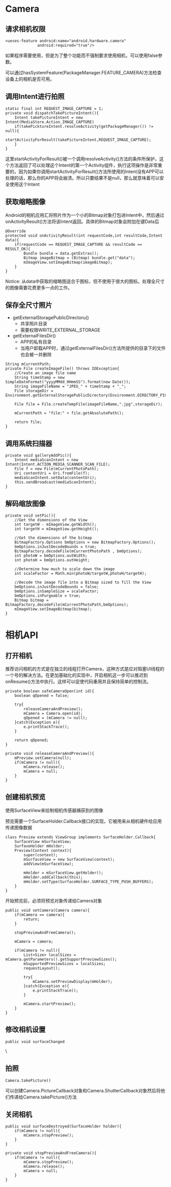 # Camera #

## 请求相机权限 ##

    <ueses-feature android:name="android.hardware.camera"
                  android:required="true"/>

如果程序需要使用，但是为了整个功能而不强制要求使用相机，可以使用false参数。

可以通过hasSystemFeature(PackageManager.FEATURE_CAMERA)方法检查设备上的相机是否可用。

## 调用Intent进行拍照 ##

    static final int REQUEST_IMAGE_CAPTURE = 1;
    private void dispatchTakePictureIntent(){
        Intent takePictureIntent = new Intent(MediaStore.Action_IMAGE_CAPTURE)
        if(takePicktureIntent.resolveActivity(getPackageManager()) != null){
            startActivityForResult(takePictureIntent,REQUEST_IMAGE_CAPTURE);
        }
    }

这里startActivityForResult()被一个调用resolveActivity()方法的条件所保护，这个方法返回了可以处理这个Intent的第一个Activity组件，执行这项操作是非常重要的，因为如果你调用startActivityForResult()方法所使用的Intent没有APP可以处理的话，那么你的APP将会崩溃。所以只要结果不是null，那么就意味着可以安全使用这个Intent

## 获取缩略图像 ##

Android的相机应用汇将照片作为一个小的Bitmap对象打包进Intent中，然后通过onActivityResult()方法将该Intent返回。具体的Bitmap对象会附加在键Data后

    @Override
    protected void onActivityResult(int requestCode,int resultCode,Intent data){
        if(requestCode == REQUEST_IMAGE_CAPTURE && resultCode == RESULT_OK){
            Bundle bundle = data.getExtras();
            Bitmap imageBitmap = (Bitmap) bundle.get("data");
            mImageView.setImageBitmap(imageBitmap);
        }
    }

Notice: 从data中获取的缩略图适合于图标，但不使用于很大的图标。处理全尺寸的图像需要花费更多一点的工作。

## 保存全尺寸照片 ##



- getExternalStoragePublicDirectoru()
    - 共享照片目录
    - 需要权限WRITE_EXTERNAL_STORAGE
- getExternalFilesDir()
    - APP的私有目录
    - 当用户卸载APP时，通过getExternalFilesDir()方法所提供的目录下的文件也会被一并删除
>

    String mCurrentPath;
    private File createImageFile() throws IOException{
        //Create an image file name
        String timeStamp = new SimpleDateFormat("yyyyMMdd_HHmmSS").format(new Date());
        String imageFileName = "JPEG_" + timeStamp + "_";
        File storageDir = Environment.getExternalStoragePublicDirectory(Environment.DIRECTORY_PICTURE);

        File file = File.createTempFile(imageFileName,".jpg",storageDir);

        mCurrentPath = "file:" + file.getAbsolutePath();

        return file;
    }

## 调用系统扫描器 ##

    private void galleryAddPic(){
        Intent mediaScanIntent = new Intent(Intent.ACTION_MEDIA_SCANNER_SCAN_FILE);
        File f = new File(mCurrentPhotoPath);
        Uri contentUri = Uri.fromFile(f);
        mediaScanIntent.setData(contentUri);
        this.sendBroadcast(mediaScanIntent);
    }

## 解码缩放图像 ##

    private void setPic(){
        //Get the dimensions of the View
        int targetW - mImageView.getWidth();
        int targetH = mImageView.getHeight();

        //Get the dimensions of the bitmap
        BitmapFactory.Options bmOptions = new BitmapFactory.Options();
        bmOptions.inJustDecodeBounds = true;
        BitmapFactory.decodeFile(mCurrentPhotoPath , bmOptions);
        int photoW = bmOptions.outWidth;
        int photoH = bmOptions.outHeight;

        //Determine how much to scale down the image
        int scaleFactor = Math.min(photoW/targetW,photoH/targetH);
    
        //Decode the image file into a Bitmap sized to fill the View
        bmOptions.inJustDecodeBounds = false;
        bmOptions.inSampleSize = scaleFactor;
        bmOptions.inPurgeable = true;
        Bitmap bitmap = BitmapFactory.decodeFile(mCurrentPhotoPath,bmOptions);
        mImageView.setImageBitmap(bitmap);
    }


# 相机API #

## 打开相机 ##

推荐访问相机的方式是在独立的线程打开Camera，这种方式是应对阻塞UI线程的一个号的解决方法。在更加基础化的实现中，开启相机这一步可以推迟到onResume()方法中执行。这样可以促使代码重用并且保持简单的控制流。

    private boolean safeCameraOpen(int id){
        boolean qOpened = false;

        try{
            releaseCameraAndPreview();
            mCamera = Camera.open(id);
            qOpened = (mCamera != null);
        }catch(Exception e){
            e.printStackTrace();
        }

        return qOpened;
    }

    private void releaseCameraAndPreview(){
        mPreview.setCamera(null);
        if(mCamera != null){
            mCamera.release();
            mCamera = null;
        }
    }

## 创建相机预览 ##

使用SurfaceView来绘制相机传感器捕获到的图像

预览需要一个SurfaceHolder.Callback接口的实现，它被用来从相机硬件给应用传递图像数据

    class Preview extends ViewGroup implements SurfaceHolder.Callback{
        SurfaceView mSurfaceView;
        SurfaveHolder mHolder;
        Preview(Context context){
            super(context);
            mSurfaceView = new SurfaceView(context);
            addView(mSurfaceView);
            
            mHolder = mSurfaceView.getHolder();
            mHolder.addCallback(this);
            mHolder.setType(SurfaceHolder.SURFACE_TYPE_PUSH_BUFFERS);
        }
    }

开始预览前，必须将预览对象传递给Camera对象

    public void setCamera(Camera camera){
        if(mCamera == camera){
            return;
        }

        stopPreviewAndFreeCamera();

        mCamera = camera;

        if(mCamera != null){
            List<Size> localSizes = mCamera.getParameters().getSupportPreviewSizes();
            mSupportedPreviewSizes = localSizes;
            requestLayout();

            try{
                mCamera.setPreviewDisplay(mHolder);
            }catch(Exception e){
                e.printStackTrace();
            }

            mCamera.startPreview();
        }
    }

## 修改相机设置 ##

    public void surfaceChanged
\
## 拍照 ##
    Camera.takePicture()

 可以创建Camera.PictureCallback对象和Camera.ShutterCallback对象然后将他们传递给Camera.takePicture()方法

## 关闭相机 ##

    public void surfaceDestroyed(SurfaceHolder holder){
        if(mCamera != null){
            mCamera.stopPreview();
        }
    }

    private void stopPreviewAndFreeCamera(){
        if(mCamera != null){
            mCamera.stopPreview();
            mCamera.release();
            mCamera = null;
        }
    }